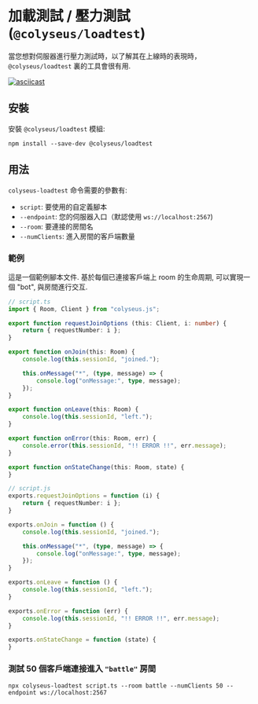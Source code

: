 # 加載測試 / 壓力測試 (`@colyseus/loadtest`)

當您想對伺服器進行壓力測試時，以了解其在上線時的表現時，`@colyseus/loadtest` 裏的工具會很有用.

[![asciicast](https://asciinema.org/a/229378.svg)](https://asciinema.org/a/229378)

## 安裝

安裝 `@colyseus/loadtest` 模組:

```
npm install --save-dev @colyseus/loadtest
```

## 用法

`colyseus-loadtest` 命令需要的參數有:

- `script`: 要使用的自定義腳本
- `--endpoint`: 您的伺服器入口（默認使用 `ws://localhost:2567`)
- `--room`: 要連接的房間名
- `--numClients`: 進入房間的客戶端數量

### 範例

這是一個範例腳本文件. 基於每個已連接客戶端上 room 的生命周期, 可以實現一個 "bot", 與房間進行交互.

```typescript fct_label="TypeScript"
// script.ts
import { Room, Client } from "colyseus.js";

export function requestJoinOptions (this: Client, i: number) {
    return { requestNumber: i };
}

export function onJoin(this: Room) {
    console.log(this.sessionId, "joined.");

    this.onMessage("*", (type, message) => {
        console.log("onMessage:", type, message);
    });
}

export function onLeave(this: Room) {
    console.log(this.sessionId, "left.");
}

export function onError(this: Room, err) {
    console.error(this.sessionId, "!! ERROR !!", err.message);
}

export function onStateChange(this: Room, state) {
}
```

```typescript fct_label="JavaScript"
// script.js
exports.requestJoinOptions = function (i) {
    return { requestNumber: i };
}

exports.onJoin = function () {
    console.log(this.sessionId, "joined.");

    this.onMessage("*", (type, message) => {
        console.log("onMessage:", type, message);
    });
}

exports.onLeave = function () {
    console.log(this.sessionId, "left.");
}

exports.onError = function (err) {
    console.log(this.sessionId, "!! ERROR !!", err.message);
}

exports.onStateChange = function (state) {
}
```

### 測試 50 個客戶端連接進入 `"battle"` 房間

```
npx colyseus-loadtest script.ts --room battle --numClients 50 --endpoint ws://localhost:2567
```
